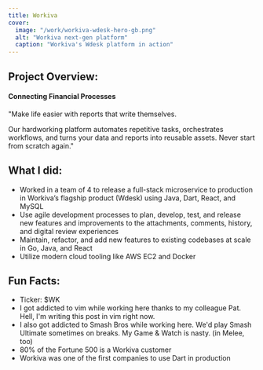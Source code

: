 ```yaml
---
title: Workiva
cover:
  image: "/work/workiva-wdesk-hero-gb.png"
  alt: "Workiva next-gen platform"
  caption: "Workiva's Wdesk platform in action"
---
```


## Project Overview:
#### Connecting Financial Processes

"Make life easier with reports that write themselves.

Our hardworking platform automates repetitive tasks, orchestrates workflows, and turns your data and reports into reusable assets. Never start from scratch again."


## What I did:
* Worked in a team of 4 to release a full-stack microservice to production in Workiva’s flagship product (Wdesk) using Java, Dart, React, and MySQL
* Use agile development processes to plan, develop, test, and release new features and improvements to the attachments, comments, history, and digital review experiences
* Maintain, refactor, and add new features to existing codebases at scale in Go, Java, and React
* Utilize modern cloud tooling like AWS EC2 and Docker


## Fun Facts:
* Ticker: $WK
* I got addicted to vim while working here thanks to my colleague Pat. Hell, I'm writing this post in vim right now.
* I also got addicted to Smash Bros while working here. We'd play Smash Ultimate sometimes on breaks. My Game & Watch is nasty. (in Melee, too)
* 80% of the Fortune 500 is a Workiva customer
* Workiva was one of the first companies to use Dart in production
